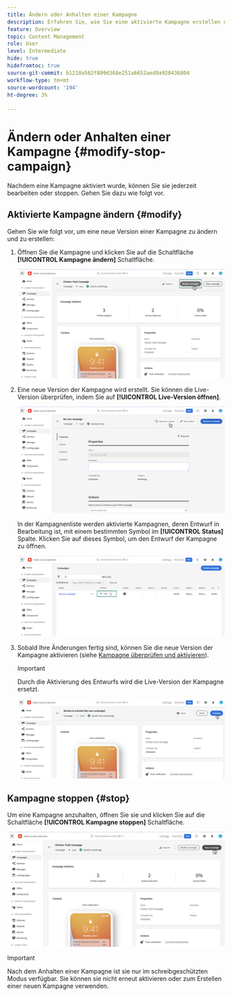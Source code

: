 ```yaml
---
title: Ändern oder Anhalten einer Kampagne
description: Erfahren Sie, wie Sie eine aktivierte Kampagne erstellen oder stoppen in [!DNL Journey Optimizer]
feature: Overview
topic: Content Management
role: User
level: Intermediate
hide: true
hidefromtoc: true
source-git-commit: b1210a562f809d368e251a6652aed9a920436804
workflow-type: tm+mt
source-wordcount: '194'
ht-degree: 3%

---
```



# Ändern oder Anhalten einer Kampagne {#modify-stop-campaign}

Nachdem eine Kampagne aktiviert wurde, können Sie sie jederzeit bearbeiten oder stoppen. Gehen Sie dazu wie folgt vor.

## Aktivierte Kampagne ändern {#modify}

Gehen Sie wie folgt vor, um eine neue Version einer Kampagne zu ändern und zu erstellen:

1. Öffnen Sie die Kampagne und klicken Sie auf die Schaltfläche **[!UICONTROL Kampagne ändern]** Schaltfläche.

   ![](assets/create-campaign-edit.png)

1. Eine neue Version der Kampagne wird erstellt. Sie können die Live-Version überprüfen, indem Sie auf **[!UICONTROL Live-Version öffnen]**.

   ![](assets/create-campaign-draft.png)

   In der Kampagnenliste werden aktivierte Kampagnen, deren Entwurf in Bearbeitung ist, mit einem bestimmten Symbol im **[!UICONTROL Status]** Spalte. Klicken Sie auf dieses Symbol, um den Entwurf der Kampagne zu öffnen.

   ![](assets/create-campaign-edit-list.png)

1. Sobald Ihre Änderungen fertig sind, können Sie die neue Version der Kampagne aktivieren (siehe [Kampagne überprüfen und aktivieren](create-campaign.md#review-activate)).

   >[!IMPORTANT]
   >
   >Durch die Aktivierung des Entwurfs wird die Live-Version der Kampagne ersetzt.

   ![](assets/create-campaign-activate-draft.png)

## Kampagne stoppen {#stop}

Um eine Kampagne anzuhalten, öffnen Sie sie und klicken Sie auf die Schaltfläche **[!UICONTROL Kampagne stoppen]** Schaltfläche.

![](assets/create-campaign-stop.png)

>[!IMPORTANT]
>
>Nach dem Anhalten einer Kampagne ist sie nur im schreibgeschützten Modus verfügbar. Sie können sie nicht erneut aktivieren oder zum Erstellen einer neuen Kampagne verwenden.
